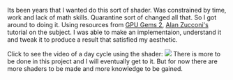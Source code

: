   Its been years that I wanted do this sort of shader. Was constrained by time, work and lack of math skills. 
Quarantine sort of changed all that. So I got around to doing it. Using resources from [GPU Gems 2](https://developer.nvidia.com/gpugems/gpugems2/part-ii-shading-lighting-and-shadows/chapter-16-accurate-atmospheric-scattering), [Alan Zucconi's](https://www.patreon.com/AlanZucconi/) tutorial on the subject. 
I was able to make an implementaion, understand it and tweak it to produce a result that satisfied my aesthetic. 

  
  Click to see the video of a day cycle using the shader:
[![](http://img.youtube.com/vi/g3La7pcQNGw/0.jpg)](http://www.youtube.com/watch?v=g3La7pcQNGw "Atmospheric Scattering Shader")
There is more to be done in this project and I will eventually get to it. But for now there are more shaders to be made and more knowledge to be gained.